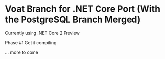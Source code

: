 # Voat Branch for .NET Core Port (With the PostgreSQL Branch Merged)

Currently using .NET Core 2 Preview

Phase #1
Get it compiling 

... more to come
